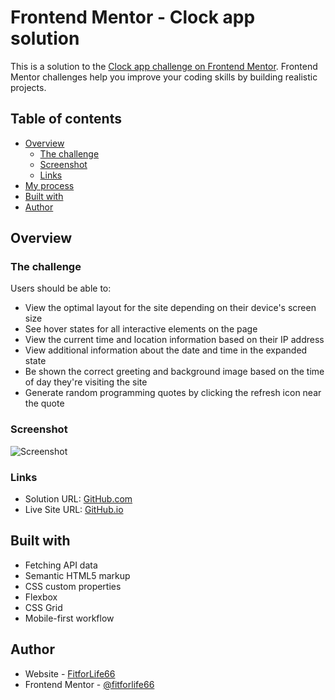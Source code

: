 # Frontend Mentor - Clock app solution

This is a solution to the [Clock app challenge on Frontend Mentor](https://www.frontendmentor.io/challenges/clock-app-LMFaxFwrM). Frontend Mentor challenges help you improve your coding skills by building realistic projects. 

## Table of contents

- [Overview](#overview)
  - [The challenge](#the-challenge)
  - [Screenshot](#screenshot)
  - [Links](#links)
- [My process](#my-process)
- [Built with](#built-with)
- [Author](#author)


## Overview

### The challenge

Users should be able to:

- View the optimal layout for the site depending on their device's screen size
- See hover states for all interactive elements on the page
- View the current time and location information based on their IP address
- View additional information about the date and time in the expanded state
- Be shown the correct greeting and background image based on the time of day they're visiting the site
- Generate random programming quotes by clicking the refresh icon near the quote

### Screenshot

![Screenshot](./screenshot.jpg)

### Links

- Solution URL: [GitHub.com](https://github.com/fitforlife66/ip-address-tracker/)
- Live Site URL: [GitHub.io](https://fitforlife66.github.io/ip-address-tracker/)

## Built with

- Fetching API data
- Semantic HTML5 markup
- CSS custom properties
- Flexbox
- CSS Grid
- Mobile-first workflow

## Author

- Website - [FitforLife66](https://github.com/fitforlife66)
- Frontend Mentor - [@fitforlife66](https://www.frontendmentor.io/profile/fitforlife66)
